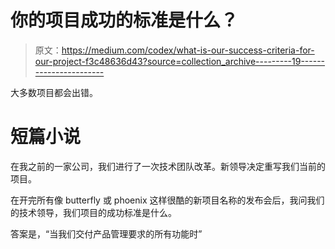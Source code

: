 # 你的项目成功的标准是什么？

> 原文：<https://medium.com/codex/what-is-our-success-criteria-for-our-project-f3c48636d43?source=collection_archive---------19----------------------->

大多数项目都会出错。

# 短篇小说

在我之前的一家公司，我们进行了一次技术团队改革。新领导决定重写我们当前的项目。

在开完所有像 butterfly 或 phoenix 这样很酷的新项目名称的发布会后，我问我们的技术领导，我们项目的成功标准是什么。

答案是，“当我们交付产品管理要求的所有功能时”